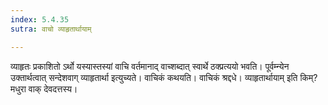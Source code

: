 ```yaml
---
index: 5.4.35
sutra: वाचो व्याहृतार्थायाम्

---
```

व्याहृतः प्रकाशितो ऽर्थो यस्यास्तस्यां वाचि वर्तमानाद् वाच्शब्दात् स्वार्थे ठक्प्रत्ययो भवति। पूर्वम्न्येन उक्तार्थत्वात् सन्देशवाग् व्याहृतार्था इत्युच्यते। वाचिकं कथयति। वाचिकं श्रद्दधे। व्याहृतार्थायाम् इति किम्? मधुरा वाक् देवदत्तस्य।